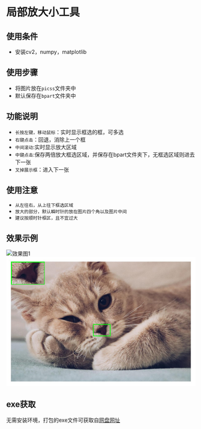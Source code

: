# 局部放大小工具

## 使用条件
 - 安装cv2，numpy，matplotlib


## 使用步骤
- 将图片放在`picss`文件夹中
- 默认保存在`bpart`文件夹中

## 功能说明
- `长按左键，移动鼠标`：实时显示框选的框，可多选
- `右键点击`：回退，消除上一个框
- `中间滚动`:实时显示放大区域
- `中键点击`:保存两倍放大框选区域，并保存在bpart文件夹下，无框选区域则进去下一张
- `叉掉展示框`：进入下一张  

## 使用注意
- `从左往右，从上往下框选区域`
- `放大的部分，默认瞬时针的放在图片四个角以及图片中间`
- `建议按顺时针框区，且不宜过大`

## 效果示例
![效果图1](./readmepic/example.gif)
![效果图2](./readmepic/2.jpeg)
## exe获取
无需安装环境，打包的exe文件可获取自[网盘网址](https://pan.baidu.com/s/1x7QJ2drYH8nsEcOByLf8Zw?pwd=iivj)


